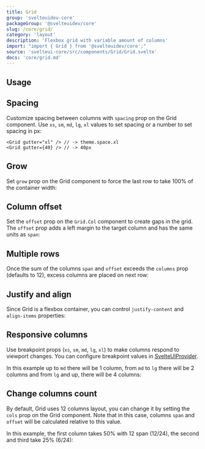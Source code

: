 ```yaml
---
title: Grid
group: 'svelteuidev-core'
packageGroup: '@svelteuidev/core'
slug: /core/grid/
category: 'layout'
description: 'Flexbox grid with variable amount of columns'
import: "import { Grid } from '@svelteuidev/core';"
source: 'svelteui-core/src/components/Grid/Grid.svelte'
docs: 'core/grid.md'
---
```


<script>
    import { Demo, GridDemos } from '@svelteuidev/demos';
    import { Heading } from 'components';
</script>

<Heading />

## Usage

<Demo demo={GridDemos.usage} />

## Spacing

Customize spacing between columns with `spacing` prop on the Grid component. Use `xs`, `sm`, `md`, `lg`, `xl` values to set spacing or a number to set spacing in px:

```svelte
<Grid gutter="xl" /> // -> theme.space.xl
<Grid gutter={40} /> // -> 40px
```

## Grow

Set `grow` prop on the Grid component to force the last row to take 100% of the container width:

<Demo demo={GridDemos.grow} />

## Column offset

Set the `offset` prop on the `Grid.Col` component to create gaps in the grid. The `offset` prop adds a left margin to the target column and has the same units as `span`:

<Demo demo={GridDemos.offset} />

## Multiple rows

Once the sum of the columns `span` and `offset` exceeds the `columns` prop (defaults to 12), excess columns are placed on next row:

<Demo demo={GridDemos.rows} />

## Justify and align

Since Grid is a flexbox container, you can control `justify-content` and `align-items` properties:

<Demo demo={GridDemos.justify} />

## Responsive columns

Use breakpoint props (`xs`, `sm`, `md`, `lg`, `xl`) to make columns respond to viewport changes. You can configure breakpoint values in [SvelteUIProvider](theming/svelteui-provider).

In this example up to `md` there will be 1 column, from `md` to `lg` there will be 2 columns and from `lg` and up, there will be 4 columns:

<Demo demo={GridDemos.responsive} />

## Change columns count

By default, Grid uses 12 columns layout, you can change it by setting the `cols` prop on the Grid component. Note that in this case, columns `span` and `offset` will be calculated relative to this value.

In this example, the first column takes 50% with 12 span (12/24), the second and third take 25% (6/24):

<Demo demo={GridDemos.columns} />
